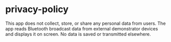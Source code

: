 # privacy-policy

This app does not collect, store, or share any personal data from users. The app reads Bluetooth broadcast data from external demonstrator devices and displays it on screen. No data is saved or transmitted elsewhere.

